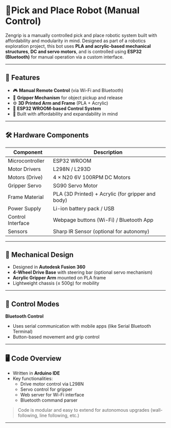 # 🤖Pick and Place Robot (Manual Control)

Zengrip is a manually controlled pick and place robotic system built with affordability and modularity in mind. Designed as part of a robotics exploration project, this bot uses **PLA and acrylic-based mechanical structures**, **DC and servo motors**, and is controlled using **ESP32 (Bluetooth)** for manual operation via a custom interface.

---

## 🚀 Features

- 🎮 **Manual Remote Control** (via Wi-Fi and Bluetooth)
- 🤲 **Gripper Mechanism** for object pickup and release
- ⚙️ **3D Printed Arm and Frame** (PLA + Acrylic)
- 🔌 **ESP32 WROOM-based Control System**
- 🔧 Built with affordability and expandability in mind

---

## 🛠️ Hardware Components

| Component              | Description                              |
|------------------------|------------------------------------------|
| Microcontroller        | ESP32 WROOM                              |
| Motor Drivers          | L298N / L293D                             |
| Motors (Drive)         | 4 × N20 6V 100RPM DC Motors               |
| Gripper Servo          | SG90 Servo Motor                         |
| Frame Material         | PLA (3D Printed) + Acrylic (for gripper and body) |
| Power Supply           | Li-ion battery pack / USB                |
| Control Interface      | Webpage buttons (Wi-Fi) / Bluetooth App  |
| Sensors                | Sharp IR Sensor (optional for autonomy)  |

---

## 🔧 Mechanical Design

- Designed in **Autodesk Fusion 360**
- **4-Wheel Drive Base** with steering bar (optional servo mechanism)
- **Acrylic Gripper Arm** mounted on PLA frame
- Lightweight chassis (≤ 500g) for mobility

---

## 🧠 Control Modes
**Bluetooth Control**  
   - Uses serial communication with mobile apps (like Serial Bluetooth Terminal)  
   - Button-based movement and grip control  

---

## 🖥️ Code Overview

- Written in **Arduino IDE**  
- Key functionalities:
  - Drive motor control via L298N
  - Servo control for gripper
  - Web server for Wi-Fi interface
  - Bluetooth command parser

> Code is modular and easy to extend for autonomous upgrades (wall-following, line following, etc.)

---

